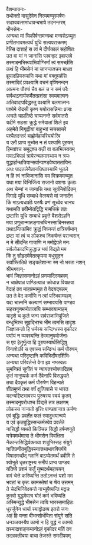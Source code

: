 वैशम्पायनः-  
तथोक्तो वासुदेवेन नित्यमन्युरमर्षणः  
सदश्ववत्समाधावन्बभाषे तदनन्तरम्  
भीमसेनः-  
अन्यथा मां चिकीर्षन्तमन्यथा मन्यसेऽच्युत  
प्रणीतभावमत्यर्थं युधि सत्यपराक्रमम्  
वेत्सि दाशार्ह स त्वं मे दीर्घकालं सहोषितः  
उत वा मां न जानासि प्लवन्हृद इवाप्लवे  
तस्मादनभिरूपाभिर्वाग्भिर्मां त्वं समर्च्छसि  
कथं हि भीमसेनं मां जानन्कश्चन माधव  
ब्रूयादप्रियरूपाणि यथा मां वक्तुमर्हसि  
तस्मादिदं प्रवक्ष्यामि वचनं वृष्णिनन्दन  
आत्मनः पौरुषं चैव बलं च न समं परैः  
सर्वथाऽनार्यकर्मैतत्प्रशंसा स्वयमात्मनः  
अतिवादापविद्धस्तु वक्ष्यामि बलमात्मनः  
पश्येमे रोदसी कृष्ण ययोरासन्निमाः प्रजाः  
अचले चाप्रतिष्ठे चाप्यनन्ते सर्वमातरौ  
यदीमे सहसा क्रुद्धे समेयातां शिले इव  
अहमेते निगृह्णीयां बाहुभ्यां सचसाचरे  
पश्यैतदन्तरं बाह्वोर्महापरिघयोरिव  
य एतौ प्राप्य मुच्येत न तं पश्यामि पूरुषम्  
हिमवांश्च समुद्रश्च वज्री वा बलभित्स्वयम्  
मयाऽभिपन्नं त्रायेरन्बलमास्थाय न त्रयः  
युद्धार्हान्क्षत्रियान्सर्वान्पाण्डवेष्वाततायिनः  
अधः पादतलेनैतानधिष्ठास्यामि भूतले  
न हि त्वं नाभिजानासि मम विक्रममच्युत  
यथा मया विनिर्जित्य राजानो वशगाः कृताः  
अथ चेन्मां न जानासि यथा सूर्यमिवोदितम्  
विगाढे युधि सम्बाधे वेत्स्यसे मां जनार्दन  
किं माऽत्यधाक्षीः परुषैः व्रणं सूच्येव चानघ  
यथामति ब्रवीम्येतद्विद्धि मामधिकं ततः  
द्रष्टासि युधि सम्बाधे प्रवृत्ते वैशसेऽहनि  
मया प्रणुन्नान्मातङ्गान्रथिनस्सादिनस्तथा  
तथाऽन्तिकमिव क्रुद्धं निघ्नन्तं क्षत्रियर्षभान्  
द्रष्टा मां त्वं च लोकश्च निकर्षन्तं परान्वरान्  
न मे सीदन्ति गात्राणि न ममोद्वेपते मनः  
सर्वलोकादभिक्रुद्धान्न भयं विद्यते मम  
किं तु सौहृदमेवैतत्कृपया मधुसूदन  
सर्वांस्तितिक्षे सङ्क्लेशान्मा स्म नो भरता नशन्  
श्रीभगवान्-  
भावं जिज्ञासमानोऽहं प्रणयादिदमब्रवम्  
न चाक्षेपान्न पाण्डित्यान्न क्रोधान्न विवक्षया  
वेदाहं तव माहात्म्यमुत ते वेदयद्बलम्  
उत ते वेद कर्माणि न त्वां परिभवाम्यहम्  
यदा चात्मनि कल्याणं सम्भावयसि पाण्डव  
सहस्रगुणमप्येतत्त्वयि सम्भावयाम्यहम्  
यादृशे च कुले जन्म सर्वराजाभिपूजिते  
बन्धुभिश्च सुहृद्भिश्च भीम त्वमसि तादृशः  
जिज्ञासन्तो हि धर्मस्य सन्दिग्धस्य वृकोदर  
पर्यायं न व्यवस्यन्ति देवमानुषयोर्जनाः  
स एव हेतुर्भूत्वा हि पुरुषस्यार्थसिद्धिषु  
विनाशेऽपि स एवास्य सन्दिग्धं कर्म पौरुषम्  
अन्यथा परिदृष्टानि कविभिर्दोषदर्शिभिः  
अन्यथा परिवर्तन्ते वेगा इव नभस्वतः  
सुमन्त्रितं सुगीतं च न्यायतश्चोपपादितम्  
कृतं मानुष्यकं कर्म दैवेनापि विरुद्ध्यते  
तथा दैवकृतं कर्म पौरुषेण विहन्यते  
शीतमुष्णं तथा वर्षं क्षुत्पिपासे च भारत  
यदन्यद्दिष्टभावस्य पुरुषस्य स्वयं कृतम्  
तस्मादनुपरोधश्च विद्यते तत्र लक्षणम्  
लोकस्य नान्यतो वृत्तिः पाण्डवान्यत्र कर्मणः  
एवं बुद्धिः प्रवर्तेत फलं स्यादुभयान्वये  
य एवं कृतबुद्धिस्सन्कर्मस्वेव प्रवर्तते  
नासिद्धौ व्यथते किञ्चिन्न सिद्धौ हर्षमश्नुते  
यत्रेयमर्थमात्रा ते भीमसेन विवक्षिता  
नैकान्तसिद्धिर्वक्तव्या शत्रुभिस्सह संयुगे  
नातिप्रणीतबुद्धिस्स्यात्तथाभावविपर्यये  
विषादमर्च्छेद् ग्लानिं वाऽप्येतमर्थं ब्रवीमि ते  
श्वोभूते धृतराष्ट्रस्य समीपं प्राप्य पाण्डव  
यतिष्ये प्रशमं कर्तुं युष्मदर्थमहापयन्  
शमं चेत्ते करिष्यन्ति ततोऽनन्तं यशो मम  
भवतां च कृतः कामस्तेषां च श्रेय उत्तमम्  
ते चेदभिनिवेक्ष्यन्ते नाभ्युपैष्यन्ति मद्वचः  
कुरवो युद्धमेवात्र घोरं कर्म भविष्यति  
अस्मिन्युद्धे भीमसेन त्वयि भारस्समाहितः  
धूरर्जुनेन धार्या स्याद्वोढव्य इतरो जनः  
अहं हि यन्ता बीभत्सोर्भविता संयुगे सति  
धनञ्जयस्यैष कामो न हि युद्धं न कामये  
तस्मादाशङ्कमानोऽहं वृकोदर मतिं तव  
तदन्नक्लीबया वाचा तेजस्ते समदीपयम्  
